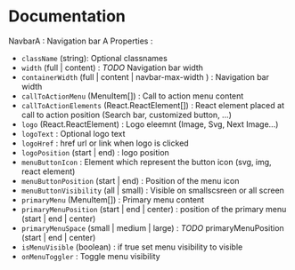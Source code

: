 # Documentation
NavbarA : Navigation bar A
Properties :
- `className` (string): Optional classnames
- `width` (full | content) : *TODO* Navigation bar width
- `containerWidth` (full | content | navbar-max-width ) : Navigation bar width
- `callToActionMenu` (MenuItem[]) : Call to action menu content
- `callToActionElements` (React.ReactElement[]) : React element placed at call to action position (Search bar, customized button, ...)
- `logo` (React.ReactElement) : Logo eleemnt (Image, Svg, Next Image...)
- `logoText` : Optional logo text
- `logoHref` : href url or link when logo is clicked
- `logoPosition` (start | end) : logo position
- `menuButtonIcon` : Element which represent the button icon (svg, img, react element)
- `menuButtonPosition` (start | end) : Position of the menu icon 
- `menuButtonVisibility` (all | small) : Visible on smallscsreen or all screen
- `primaryMenu` (MenuItem[]) : Primary menu content
- `primaryMenuPosition` (start | end | center) : position of the primary menu (start | end | center)
- `primaryMenuSpace` (small | medium | large) : *TODO* primaryMenuPosition (start | end | center)
- `isMenuVisible` (boolean) : if true set menu visibility to visible
- `onMenuToggler` : Toggle menu visibility
